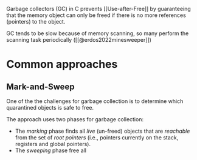 Garbage collectors (GC) in C prevents [[Use-after-Free]] by guaranteeing that the memory object can only be freed if there is no more references (pointers) to the object.

GC tends to be slow because of memory scanning, so many perform the scanning task periodically ([[@erdos2022minesweeper]])

# Common approaches
## Mark-and-Sweep
One of the the challenges for garbage collection is to determine which quarantined objects is safe to free.

The  approach uses two phases for garbage collection: 
- The *marking* phase finds all *live* (un-freed) objects that are *reachable* from the set of *root pointers* (i.e., pointers currently on the stack, registers and global pointers).
- The *sweeping* phase free all


